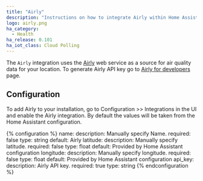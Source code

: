 ```yaml
---
title: "Airly"
description: "Instructions on how to integrate Airly within Home Assistant."
logo: airly.png
ha_category:
  - Health
ha_release: 0.101
ha_iot_class: Cloud Polling
---
```


The `Airly` integration uses the [Airly](https://airly.eu/) web service as a source for air quality data for your location. To generate Airly API key go to [Airly for developers](https://developer.airly.eu/register) page.

## Configuration

To add Airly to your installation, go to Configuration >> Integrations in the UI and enable the Airly integration. By default the values will be taken from the Home Assistant configuration.

{% configuration %}
name:
  description: Manually specify Name.
  required: false
  type: string
  default: Airly
latitude:
  description: Manually specify latitude.
  required: false
  type: float
  default: Provided by Home Assistant configuration
longitude:
  description: Manually specify longitude.
  required: false
  type: float
  default: Provided by Home Assistant configuration
api_key:
  description: Airly API key.
  required: true
  type: string
{% endconfiguration %}
